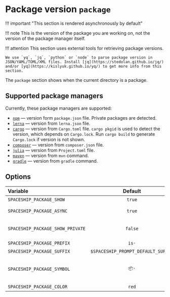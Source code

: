 # Package version `package`

!!! important "This section is rendered asynchronously by default"

!!! note
    This is the version of the package you are working on, not the version of the package manager itself.

!!! attention
    This section uses external tools for retrieving package versions.

    We use `yq`, `jq`, `python` or `node` to parse package version in JSON/YAML/TOML/XML files. Install [jq](https://stedolan.github.io/jq/) and/or [yq](https://kislyuk.github.io/yq/) to get more info from this section.

The `package` section shows when the current directory is a package.

## Supported package managers

Currently, these package managers are supported:

* [`npm`][npm] — version form `package.json` file. Private packages are detected.
* [`lerna`][lerna] — version from `lerna.json` file.
* [`cargo`][cargo] — version from `Cargo.toml` file. `cargo pkgid` is used to detect the version, which depends on `Cargo.lock`. Run `cargo build` to generate `Cargo.lock` if version is not shown.
* [`composer`][composer] — version from `composer.json` file.
* [`julia`][julia] — version from `Project.toml` file.
* [`maven`][maven] — version from `mvn` command.
* [`gradle`][gradle] — version from `gradle` command.

## Options

| Variable                         |              Default               | Meaning                             |
|:-------------------------------- |:----------------------------------:| ----------------------------------- |
| `SPACESHIP_PACKAGE_SHOW`         |               `true`               | Show section                        |
| `SPACESHIP_PACKAGE_ASYNC`        |               `true`               | Render section asynchronously       |
| `SPACESHIP_PACKAGE_SHOW_PRIVATE` |              `false`               | Show when a package is private      |
| `SPACESHIP_PACKAGE_PREFIX`       |               `is·`                | Section's prefix                    |
| `SPACESHIP_PACKAGE_SUFFIX`       | `$SPACESHIP_PROMPT_DEFAULT_SUFFIX` | Section's suffix                    |
| `SPACESHIP_PACKAGE_SYMBOL`       |                `📦·`                | Symbol displayed before the section |
| `SPACESHIP_PACKAGE_COLOR`        |               `red`                | Section's color                     |

<!-- References -->
[npm]: https://www.npmjs.com
[lerna]: https://lerna.io
[cargo]: https://crates.io
[composer]: https://getcomposer.org
[julia]: https://julialang.org
[maven]: https://maven.apache.org
[gradle]: https://gradle.org
